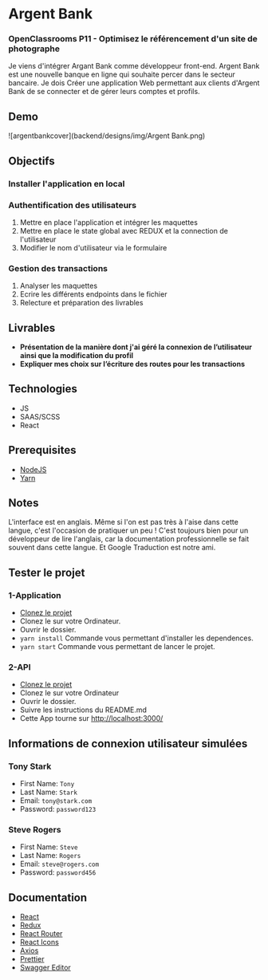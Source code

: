 # Argent Bank
### OpenClassrooms P11 - Optimisez le référencement d'un site de photographe

Je viens d'intégrer Argant Bank comme développeur front-end. Argent Bank est une nouvelle banque en ligne qui souhaite percer dans le secteur bancaire. Je dois Créer une application Web permettant aux clients d'Argent Bank de se connecter et de gérer leurs comptes et profils.


## Demo

![argentbankcover](backend/designs/img/Argent Bank.png)


## Objectifs

### Installer l'application en local
### Authentification des utilisateurs
1. Mettre en place l'application et intégrer les maquettes
2. Mettre en place le state global avec REDUX et la connection de l'utilisateur
3. Modifier le nom d'utilisateur via le formulaire
### Gestion des transactions
1. Analyser les maquettes
2. Ecrire les différents endpoints dans le fichier
3. Relecture et préparation des livrables 

## Livrables

- **Présentation de la manière dont j'ai géré la connexion de l’utilisateur ainsi que la modification du profil**
- **Expliquer mes choix sur l’écriture des routes pour les transactions**

## Technologies

* JS
* SAAS/SCSS
* React

## Prerequisites

* [NodeJS](https://nodejs.org/en/)
* [Yarn](https://yarnpkg.com/) 

## Notes

L'interface est en anglais. Même si l'on est pas très à l'aise dans cette langue, c'est l'occasion de pratiquer un peu ! C'est toujours bien pour un développeur de lire l'anglais, car la documentation professionnelle se fait souvent dans cette langue. Et Google Traduction est notre ami.

## Tester le projet

### 1-Application

* [Clonez le projet](https://github.com/Weeskin/P11_ArgentBank-website)
* Clonez le sur votre Ordinateur.
* Ouvrir le dossier.
* ```yarn install``` Commande vous permettant d'installer les dependences.
* ```yarn start``` Commande vous permettant de lancer le projet.


### 2-API

* [Clonez le projet](https://github.com/OpenClassrooms-Student-Center/Project-10-Bank-API)
* Clonez le sur votre Ordinateur
* Ouvrir le dossier.
* Suivre les instructions du README.md
* Cette App tourne sur [http://localhost:3000/](http://localhost:3000/)

## Informations de connexion utilisateur simulées

### Tony Stark

- First Name: `Tony`
- Last Name: `Stark`
- Email: `tony@stark.com`
- Password: `password123`

### Steve Rogers

- First Name: `Steve`
- Last Name: `Rogers`
- Email: `steve@rogers.com`
- Password: `password456`

## Documentation

- [React](https://fr.reactjs.org/)
- [Redux](https://redux.js.org/)
- [React Router](https://v5.reactrouter.com/web/guides/quick-start)
- [React Icons](https://react-icons.github.io/react-icons/)
- [Axios](https://axios-http.com/docs/intro)
- [Prettier](https://prettier.io/docs/en/install.html)
- [Swagger Editor](https://swagger.io/tools/swagger-editor/)
